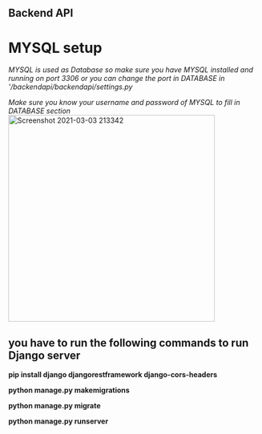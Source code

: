 ## Backend API


# MYSQL setup
*MYSQL is used as Database so make sure you have MYSQL installed and running on port 3306 or you can change the port in DATABASE in '/backendapi/backendapi/settings.py* 


*Make sure you know your username and password of MYSQL to fill in DATABASE section*
<img width="412" alt="Screenshot 2021-03-03 213342" src="https://user-images.githubusercontent.com/54539712/109834444-30acb500-7c68-11eb-9607-8ccd877a6256.png">




## you have to run the following commands to run Django server


**pip install django djangorestframework django-cors-headers**

**python manage.py makemigrations**

**python manage.py migrate**

**python manage.py runserver**
